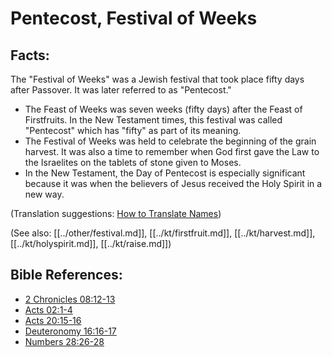 # Pentecost, Festival of Weeks #

## Facts: ##

The "Festival of Weeks" was a Jewish festival that took place fifty days after Passover. It was later referred to as "Pentecost."

* The Feast of Weeks was seven weeks (fifty days) after the Feast of Firstfruits. In the New Testament times, this festival was called "Pentecost" which has "fifty" as part of its meaning.
* The Festival of Weeks was held to celebrate the beginning of the grain harvest. It was also a time to remember when God first gave the Law to the Israelites on the tablets of stone given to Moses.
* In the New Testament, the Day of Pentecost is especially significant because it was when the believers of Jesus received the Holy Spirit in a new way.

(Translation suggestions: [How to Translate Names](en/ta-vol1/translate/man/translate-names))

(See also: [[../other/festival.md]], [[../kt/firstfruit.md]], [[../kt/harvest.md]], [[../kt/holyspirit.md]], [[../kt/raise.md]])

## Bible References: ##

* [2 Chronicles 08:12-13](en/tn/2ch/help/08/12)
* [Acts 02:1-4](en/tn/act/help/02/01)
* [Acts 20:15-16](en/tn/act/help/20/15)
* [Deuteronomy 16:16-17](en/tn/deu/help/16/16)
* [Numbers 28:26-28](en/tn/num/help/28/26)